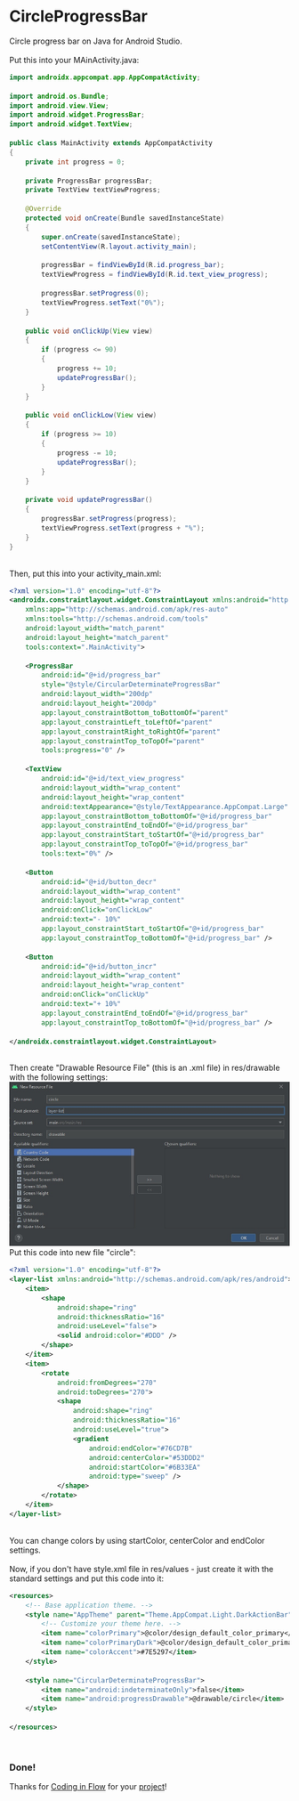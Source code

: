# CircleProgressBar
Circle progress bar on Java for Android Studio.<br>
<br>
Put this into your MAinActivity.java:
```java
import androidx.appcompat.app.AppCompatActivity;

import android.os.Bundle;
import android.view.View;
import android.widget.ProgressBar;
import android.widget.TextView;

public class MainActivity extends AppCompatActivity
{
    private int progress = 0;

    private ProgressBar progressBar;
    private TextView textViewProgress;

    @Override
    protected void onCreate(Bundle savedInstanceState)
    {
        super.onCreate(savedInstanceState);
        setContentView(R.layout.activity_main);

        progressBar = findViewById(R.id.progress_bar);
        textViewProgress = findViewById(R.id.text_view_progress);

        progressBar.setProgress(0);
        textViewProgress.setText("0%");
    }

    public void onClickUp(View view)
    {
        if (progress <= 90)
        {
            progress += 10;
            updateProgressBar();
        }
    }

    public void onClickLow(View view)
    {
        if (progress >= 10)
        {
            progress -= 10;
            updateProgressBar();
        }
    }

    private void updateProgressBar()
    {
        progressBar.setProgress(progress);
        textViewProgress.setText(progress + "%");
    }
}
```
<br>
Then, put this into your activity_main.xml:<br>

```xml
<?xml version="1.0" encoding="utf-8"?>
<androidx.constraintlayout.widget.ConstraintLayout xmlns:android="http://schemas.android.com/apk/res/android"
    xmlns:app="http://schemas.android.com/apk/res-auto"
    xmlns:tools="http://schemas.android.com/tools"
    android:layout_width="match_parent"
    android:layout_height="match_parent"
    tools:context=".MainActivity">

    <ProgressBar
        android:id="@+id/progress_bar"
        style="@style/CircularDeterminateProgressBar"
        android:layout_width="200dp"
        android:layout_height="200dp"
        app:layout_constraintBottom_toBottomOf="parent"
        app:layout_constraintLeft_toLeftOf="parent"
        app:layout_constraintRight_toRightOf="parent"
        app:layout_constraintTop_toTopOf="parent"
        tools:progress="0" />

    <TextView
        android:id="@+id/text_view_progress"
        android:layout_width="wrap_content"
        android:layout_height="wrap_content"
        android:textAppearance="@style/TextAppearance.AppCompat.Large"
        app:layout_constraintBottom_toBottomOf="@+id/progress_bar"
        app:layout_constraintEnd_toEndOf="@+id/progress_bar"
        app:layout_constraintStart_toStartOf="@+id/progress_bar"
        app:layout_constraintTop_toTopOf="@+id/progress_bar"
        tools:text="0%" />

    <Button
        android:id="@+id/button_decr"
        android:layout_width="wrap_content"
        android:layout_height="wrap_content"
        android:onClick="onClickLow"
        android:text="- 10%"
        app:layout_constraintStart_toStartOf="@+id/progress_bar"
        app:layout_constraintTop_toBottomOf="@+id/progress_bar" />

    <Button
        android:id="@+id/button_incr"
        android:layout_width="wrap_content"
        android:layout_height="wrap_content"
        android:onClick="onClickUp"
        android:text="+ 10%"
        app:layout_constraintEnd_toEndOf="@+id/progress_bar"
        app:layout_constraintTop_toBottomOf="@+id/progress_bar" />

</androidx.constraintlayout.widget.ConstraintLayout>
```

<br>
Then create "Drawable Resource File" (this is an .xml file) in res/drawable with the following settings:
<img src="https://github.com/dgopadakak/imagesForOtherMyRepositories/blob/master/CircleProgressBarSettings.jpg" alt="Settings"/>
Put this code into new file "circle":

```xml
<?xml version="1.0" encoding="utf-8"?>
<layer-list xmlns:android="http://schemas.android.com/apk/res/android">
    <item>
        <shape
            android:shape="ring"
            android:thicknessRatio="16"
            android:useLevel="false">
            <solid android:color="#DDD" />
        </shape>
    </item>
    <item>
        <rotate
            android:fromDegrees="270"
            android:toDegrees="270">
            <shape
                android:shape="ring"
                android:thicknessRatio="16"
                android:useLevel="true">
                <gradient
                    android:endColor="#76CD7B"
                    android:centerColor="#53DDD2"
                    android:startColor="#6B33EA"
                    android:type="sweep" />
            </shape>
        </rotate>
    </item>
</layer-list>
```

<br>
You can change colors by using startColor, centerColor and endColor settings.<br>
<br>
Now, if you don't have style.xml file in res/values - just create it with the standard settings and put this code into it:

```xml
<resources>
    <!-- Base application theme. -->
    <style name="AppTheme" parent="Theme.AppCompat.Light.DarkActionBar">
        <!-- Customize your theme here. -->
        <item name="colorPrimary">@color/design_default_color_primary</item>
        <item name="colorPrimaryDark">@color/design_default_color_primary_dark</item>
        <item name="colorAccent">#7E5297</item>
    </style>

    <style name="CircularDeterminateProgressBar">
        <item name="android:indeterminateOnly">false</item>
        <item name="android:progressDrawable">@drawable/circle</item>
    </style>

</resources>
```

<br>
<dl>
    <h3>Done!</h3>
</dl>

Thanks for [Coding in Flow](https://gist.github.com/codinginflow) for your [project](https://gist.github.com/codinginflow/477606b85ed11c537a81e80224361878)!
